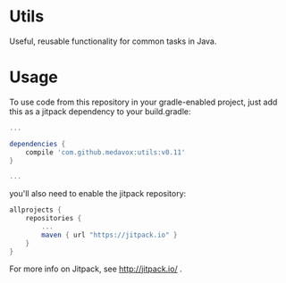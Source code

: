 # Utils
Useful, reusable functionality for common tasks in Java.

# Usage

To use code from this repository in your gradle-enabled project, just add this as a jitpack dependency to your build.gradle:

```gradle
...

dependencies {
    compile 'com.github.medavox:utils:v0.11'
}

...
```

you'll also need to enable the jitpack repository:

```gradle
allprojects {
    repositories {
        ...
        maven { url "https://jitpack.io" }
    }
}
```

For more info on Jitpack, see <http://jitpack.io/> .
